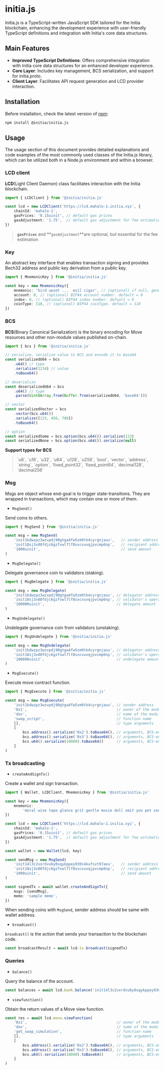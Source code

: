 # initia.js
Initia.js is a TypeScript-written JavaScript SDK tailored for the Initia blockchain, enhancing the development experience with user-friendly TypeScript definitions and integration with Initia's core data structures.

## Main Features
- **Improved TypeScript Definitions**: Offers comprehensive integration with Initia core data structures for an enhanced developer experience.
- **Core Layer**: Includes key management, BCS serialization, and support for initia.proto.
- **Client Layer**: Facilitates API request generation and LCD provider interaction.


## Installation

Before installation, check the latest version of [npm](https://www.npmjs.com/package/@initia/initia.js):&#x20;

```bash
npm install @initia/initia.js
```

## Usage

The usage section of this document provides detailed explanations and code examples of the most commonly used classes of the Initia.js library, which can be utilized both in a Node.js environment and within a browser.

### LCD client&#x20;

**LCD**(Light Client Daemon) class facilitates interaction with the Initia blockchain.

```typescript
import { LCDClient } from '@initia/initia.js'

const lcd = new LCDClient('https://lcd.mahalo-1.initia.xyz', {
    chainId: 'mahalo-1',
    gasPrices: '0.15uinit', // default gas prices
    gasAdjustment: '1.75',  // default gas adjustment for fee estimation
})
```


> **`gasPrices`** and **`gasAdjustment`**are optional, but essential for the fee estimation


### Key

An abstract key interface that enables transaction signing and provides Bech32 address and public key derivation from a public key.&#x20;

```typescript
import { MnemonicKey } from '@initia/initia.js'

const key = new MnemonicKey({
    mnemonic: 'bird upset ...  evil cigar', // (optional) if null, generate a new Mnemonic key
    account: 0, // (optional) BIP44 account number. default = 0
    index: 0, // (optional) BIP44 index number. defualt = 0
    coinType: 118, // (optional) BIP44 coinType. default = 118
})
```

### BCS

**BCS**(Binary Canonical Serialization) is the binary encoding for Move resources and other non-module values published on-chain. &#x20;

```typescript
import { bcs } from '@initia/initia.js'

// serialize, serialize value to BCS and encode it to base64
const serializedU64 = bcs
    .u64() // type
    .serialize(1234) // value 
    .toBase64()

// deserialize
const deserializedU64 = bcs
    .u64() // type
    .parse(Uint8Array.from(Buffer.from(serializedU64, 'base64')))

// vector
const serializedVector = bcs
    .vector(bcs.u64())
    .serialize([123, 456, 789])
    .toBase64()

// option
const serializedSome = bcs.option(bcs.u64()).serialize(123)
const serializedNone = bcs.option(bcs.u64()).serialize(null)
```

**Support types for BCS**
> \`u8\`, \`u16\`, \`u32\`, \`u64\`, \`u128\`, \`u256\`, \`bool\`, \`vector\`, \`address\`, \`string\`, \`option\`, \`fixed_point32\`, \`fixed_point64\`, \`decimal128\`, \`decimal256\`


### Msg&#x20;

Msgs are object whose end-goal is to trigger state-transitions. They are wrapped in transactions, which may contain one or more of them.

* `MsgSend()`&#x20;

Send coins to others.

```typescript
import { MsgSend } from '@initia/initia.js'

const msg = new MsgSend(
    'init1kdwzpz3wzvpdj90gtga4fw5zm9tk4cyrgnjauu',   // sender address
    'init18sj3x80fdjc6gzfvwl7lf8sxcvuvqjpvcmp6np',   // recipient address
    '1000uinit',                                     // send amount
)
```

* `MsgDelegate()`

Delegate governance coin to validators (staking).

```typescript
import { MsgDelegate } from '@initia/initia.js'

const msg = new MsgDelegate(
    'init1kdwzpz3wzvpdj90gtga4fw5zm9tk4cyrgnjauu', // delegator address
    'init18sj3x80fdjc6gzfvwl7lf8sxcvuvqjpvcmp6np', // validator's operator addres
    '100000uinit',                                 // delegate amount
)
```

* `MsgUndelegate()`

Undelegate governance coin from validators (unstaking).

```typescript
import { MsgUndelegate } from '@initia/initia.js'

const msg = new MsgUndelegate(
    'init1kdwzpz3wzvpdj90gtga4fw5zm9tk4cyrgnjauu', // delegator address
    'init18sj3x80fdjc6gzfvwl7lf8sxcvuvqjpvcmp6np', // validator's operator addres
    '100000uinit',                                 // undelegate amount
)
```

* `MsgExecute()`

Execute move contract function.

```typescript
import { MsgExecute } from '@initia/initia.js'

const msg = new MsgExecute(
    'init1kdwzpz3wzvpdj90gtga4fw5zm9tk4cyrgnjauu', // sender address
    '0x1',                                         // owner of the module
    'dex',                                         // name of the module
    'swap_script',                                 // function name
    [],                                            // type arguments
    [                                              
        bcs.address().serialize('0x2').toBase64(), // arguments, BCS-encoded
        bcs.address().serialize('0x3').toBase64(), // arguments, BCS-encoded
        bcs.u64().serialize(10000).toBase64()      // arguments, BCS-encoded
    ]
)
```

### Tx broadcasting&#x20;

* `createAndSignTx()`

Create a wallet and sign transaction. &#x20;

```typescript
import { Wallet, LCDClient, MnemonicKey } from '@initia/initia.js'

const key = new MnemonicKey({
    mnemonic: 
        'moral wise tape glance grit gentle movie doll omit you pet soon enter year funny gauge digital supply cereal city ring egg repair coyote',
})

const lcd = new LCDClient('https://lcd.mahalo-1.initia.xyz', {
    chainId: 'mahalo-1',
    gasPrices: '0.15uinit', // default gas prices
    gasAdjustment: '1.75',  // default gas adjustment for fee estimation
})

const wallet = new Wallet(lcd, key)

const sendMsg = new MsgSend(
    'init14l3c2vxrdvu6y0sqykppey930s4kufsvt97aeu',   // sender address
    'init18sj3x80fdjc6gzfvwl7lf8sxcvuvqjpvcmp6np',   // recipient address
    '1000uinit',                                     // send amount
)

const signedTx = await wallet.createAndSignTx({
    msgs: [sendMsg],
    memo: 'sample memo',
})
```

When sending coins with `MsgSend`, sender address should be same with wallet address.

* `broadcast()`

`broadcast()` is the action that sends your transaction to the blockchain code.

```typescript
const broadcastResult = await lcd.tx.broadcast(signedTx)
```

### Queries&#x20;

* `balance()`

Query the balance of the account.

```typescript
const balances = await lcd.bank.balance('init14l3c2vxrdvu6y0sqykppey930s4kufsvt97aeu')
```

* `viewfunction()`

Obtain the return values of a Move view function.

```typescript
const res = await lcd.move.viewFunction(
    '0x1',                                         // owner of the module
    'dex',                                         // name of the module
    'get_swap_simulation',                         // function name
    [],                                            // type arguments
    [       
        bcs.address().serialize('0x2').toBase64(), // arguments, BCS-encoded
        bcs.address().serialize('0x3').toBase64(), // arguments, BCS-encoded
        bcs.u64().serialize(10000).toBase64()      // arguments, BCS-encoded
    ]                           
)
```
